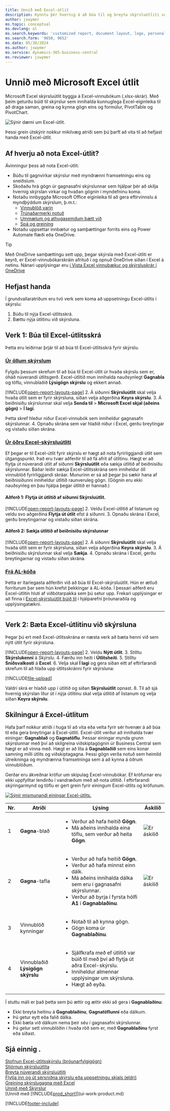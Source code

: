 ```yaml
---
title: Unnið með Excel-útlit
description: Kynntu þér hvernig á að búa til og breyta skýrsluútliti sem er hannað með Excel.
author: jswymer
ms.topic: conceptual
ms.devlang: al
ms.search.keywords: 'customized report, document layout, logo, personalize'
ms.search.form: '9650, 9652'
ms.date: 05/30/2024
ms.author: jswymer
ms.service: dynamics-365-business-central
ms.reviewer: jswymer
---
```

# Unnið með Microsoft Excel útlit

Microsoft Excel skýrsluútlit byggja á Excel-vinnubókum (.xlsx-skrár). Með þeim geturðu búið til skýrslur sem innihalda kunnuglega Excel-eiginleika til að draga saman, greina og kynna gögn eins og formúlur, PivotTable og PivotChart.

![Sýnir dæmi um Excel-útlit.](media/excel-layout-2.png)

Þessi grein útskýrir nokkur mikilvæg atriði sem þú þarft að vita til að hefjast handa með Excel-útlit.

## Af hverju að nota Excel-útlit?

Ávinningur þess að nota Excel-útlit:

- Búðu til gagnvirkar skýrslur með myndrænni framsetningu eins og sneiðsíum.
- Skoðaðu hrá gögn úr gagnasafni skýrslunnar sem hjálpar þér að skilja hvernig skýrslan virkar og hvaðan gögnin í myndefninu koma.
- Notaðu innbyggða Microsoft Office eiginleika til að gera eftirvinnslu á myndþýddum skýrslum, þ.m.t.:
  - [Vinnublöð varin](https://support.microsoft.com/office/protect-a-worksheet-3179efdb-1285-4d49-a9c3-f4ca36276de6)
  - [Trúnaðarmerki notuð](https://support.microsoft.com/office/apply-sensitivity-labels-to-your-files-and-email-in-office-2f96e7cd-d5a4-403b-8bd7-4cc636bae0f9)
  - [Ummælum og athugasemdum bætt við](https://support.microsoft.com/office/insert-comments-and-notes-in-excel-65f504d8-160b-4a05-ac30-46fbd5227a52)
  - [Spá og greining](https://support.microsoft.com/office/introduction-to-what-if-analysis-22bffa5f-e891-4acc-bf7a-e4645c446fb4)
- Notaðu uppsettar innbætur og samþættingar forrits eins og Power Automate flæði eða OneDrive.

> [!TIP]
> Með OneDrive samþættingu sett upp, þegar skýrsla með Excel-útliti er keyrð, er Excel-vinnubókarskráin afrituð í og opnuð OneDrive síðan í Excel á netinu. Nánari upplýsingar eru [í Vista Excel vinnubækur og skýrsluskrár í OneDrive](./across-onedrive-overview.md#save-excel-workbooks-and-report-files-in-onedrive)

## Hefjast handa

Í grundvallaratriðum eru tvö verk sem koma að uppsetningu Excel-útlits í skýrslu:

1. Búðu til nýja Excel-útlitsskrá.
2. Bættu nýja útlitinu við skýrsluna.

## Verk 1: Búa til Excel-útlitsskrá

Þetta eru leiðirnar þrjár til að búa til Excel-útlitsskrá fyrir skýrslu.

### [Úr öllum skýrslum](#tab/any-report)

Fylgdu þessum skrefum til að búa til Excel-útlit úr hvaða skýrslu sem er, óháð núverandi útlitsgerð. Excel-útlitið mun innihalda nauðsynlegt **Gagnabla** og töflu, vinnublaðið **Lýsigögn skýrslu** og ekkert annað.

[!INCLUDE[open-report-layouts-page](includes/open-report-layouts-page.md)]
2. Á síðunni **Skýrsluútlit** skal velja hvaða útlit sem er fyrir skýrsluna, síðan velja aðgerðina **Keyra skýrslu**.
3. Á beiðnisíðu skýrslunnar skal velja **Senda til** > **Microsoft Excel skjal (aðeins gögn)** > **Í lagi**.

   Þetta skref hleður niður Excel-vinnubók sem inniheldur gagnasafn skýrslunnar.
4. Opnaðu skrána sem var hlaðið niður í Excel, gerðu breytingar og vistaðu síðan skrána.

### [Úr öðru Excel-skýrsluútliti](#tab/other-layout)

Ef þegar er til Excel-útlit fyrir skýrslu er hægt að nota fyrirliggjandi útlit sem útgangspunkt. Það eru tvær aðferðir til að fá afrit af útlitinu. Hægt er að flytja út núverandi útlit af síðunni **Skýrsluútlit** eða sækja útlitið af beiðnisíðu skýrslunnar. Báðar leiðir sækja Excel-útlitsskrána sem inniheldur öll vinnublöð fyrirliggjandi skráar. Munurinn er sá að þegar þú sækir hana af beiðnisíðunni inniheldur útlitið raunveruleg gögn. (Gögnin eru ekki nauðsynleg en þau hjálpa þegar útlitið er hannað.)

#### Aðferð 1: Flytja út útlitið af síðunni **Skýrsluútlit**.

[!INCLUDE[open-report-layouts-page](includes/open-report-layouts-page.md)]
2. Veldu Excel-útlitið af listanum og veldu svo aðgerðina **Flytja út útlit** efst á síðunni.
3. Opnaðu skrána í Excel, gerðu breytingarnar og vistaðu síðan skrána.

#### Aðferð 2: Sækja útlitið af beiðnisíðu skýrslunnar

[!INCLUDE[open-report-layouts-page](includes/open-report-layouts-page.md)]
2. Á síðunni **Skýrsluútlit** skal velja hvaða útlit sem er fyrir skýrsluna, síðan velja aðgerðina **Keyra skýrslu**.
3. Á beiðnisíðu skýrslunnar skal velja **Sækja**.
4. Opnaðu skrána í Excel, gerðu breytingarnar og vistaðu síðan skrána.

### [Frá AL-kóða](#tab/from-code)

Þetta er ítarlegasta aðferðin við að búa til Excel-skýrsluútlit. Hún er ætluð forriturum þar sem hún krefst þekkingar á AL-kóða. Í þessari aðferð eru Excel-útlitin hluti af viðbótarpakka sem þú setur upp. Frekari upplýsingar er að finna í [Excel-skýrsluútlit búið til](/dynamics365/business-central/dev-itpro/developer/devenv-howto-excel-report-layout) í hjálparefni þróunaraðila og upplýsingatækni.

---

## Verk 2: Bæta Excel-útlitinu við skýrsluna

Þegar þú ert með Excel-útlitsskrána er næsta verk að bæta henni við sem nýtt útlit fyrir skýrsluna.

[!INCLUDE[open-report-layouts-page](includes/open-report-layouts-page.md)]
2. Veldu **Nýtt útlit**.
3. Stilltu **Skýrslukenni** á *Skýrslu*.
4. Færðu inn heiti í **Útlitsheiti**.
5. Stilltu **Sniðsvalkosti** á **Excel**.
6. Velja skal **Í lagi** og gera síðan eitt af eftirfarandi skrefum til að hlaða upp útlitsskránni fyrir skýrsluna:

   [!INCLUDE[file-upload](includes/file-upload.md)]

   Valdri skrá er hlaðið upp í útlitið og síðan **Skýrsluútlit** opnast.
8. Til að sjá hvernig skýrslan lítur út í nýja útlitinu skal velja útlitið af listanum og velja síðan **Keyra skýrslu**.

<!--

**Data** sheet
  - An Excel layout must contain a sheet named **Data**.
  - The **Data** sheet must include a table named **Data**.

**Data** table
  - The **Data** sheet must include a table named **Data**.
  - The table must have at least one column and can only include columns that are also in the report dataset.
  - The table must start in the first cell **A1** of the **Data** sheet.

3. Report metadata 
-->

## Skilningur á Excel-útlitum

Hafa þarf nokkur atriði í huga til að vita eða velta fyrir sér hvenær á að búa til eða gera breytingar á Excel-útliti. Excel-útlit verður að innihalda tvær einingar: **Gagnablað** og **Gagnatöflu**. Þessar einingar mynda grunn skýrslunnar með því að skilgreina viðskiptagögnin úr Business Central sem hægt er að vinna með. Hægt er að líta á **Gagnablaðið** sem eins konar samning milli útlits og viðskiptagagna. Þessi gögn verða notuð sem heimild útreikninga og myndrænna framsetninga sem á að kynna á öðrum vinnublöðum.

Gerðar eru ákveðnar kröfur um skipulag Excel-vinnubókar. Ef kröfurnar eru ekki uppfylltar lendirðu í vandræðum með að nota útlitið. Í eftirfarandi skýringarmynd og töflu er gert grein fyrir einingum Excel-útlits og kröfunum.

[![Sýnir mismunandi einingar Excel-útlits.](media/excel-layout-callouts-2.png)](media/excel-layout-callouts-2.png#lightbox)

|Nr.|Atriði|Lýsing|Áskilið|
|---|-------|----|---|
|1|**Gagna**-blað|<ul><li>Verður að hafa heitið **Gögn**.</li><li>Má aðeins innihalda eina töflu, sem verður að heita **Gögn**.</li></ul>|![Er áskilið](media/check.png) | 
|2|**Gagna**-tafla|<ul><li>Verður að hafa heitið **Gögn**.</li><li>Verður að hafa minnst einn dálk.</li><li>Má aðeins innihalda dálka sem eru í gagnasafni skýrslunnar.</li><li>Verður að byrja í fyrsta hólfi **A1** í **Gagnablaðinu**.</li></ul>|![Er áskilið](media/check.png)|
|3|Vinnublöð kynningar|<ul><li>Notað til að kynna gögn.</li><li>Gögn koma úr **Gagnablaðinu**. </li></ul>||
|4|Vinnublaðið **Lýsigögn skýrslu**|<ul><li>Sjálfkrafa með ef útlitið var búið til með því að flytja út aðra Excel-skýrslu.</li><li>Inniheldur almennar upplýsingar um skýrsluna.</li><li>Hægt að eyða.</li></ul>|

Í stuttu máli er það þetta sem þú ættir og ættir ekki að gera í **Gagnablaðinu**:

- Ekki breyta heitinu á **Gagnablaðinu**, **Gagnatöflunni** eða dálkum.
- Þú getur eytt eða falið dálka.
- Ekki bæta við dálkum nema þeir séu í gagnasafni skýrslunnar.
- Þú getur sett vinnublöðin í hvaða röð sem er, með **Gagnablaðinu** fyrst eða síðast.

## Sjá einnig .
[Stofnun Excel-útlitsskýrslu (þróunarfylgigögn)](/dynamics365/business-central/dev-itpro/developer/devenv-howto-excel-report-layout?toc=/dynamics365/business-central/toc.json)  
[Stjórnun skýrsluútlita](ui-manage-report-layouts.md)  
[Breyta núverandi skýrsluútliti](ui-how-change-layout-currently-used-report.md)  
[Flytja inn og út sérsniðna skýrslu eða uppsetningu skjals (eldri)](ui-how-import-and-export-report-layout.md)  
[Greining skýrslugagna með Excel](report-analyze-excel.md)  
[Unnið með Skýrslur](ui-work-report.md)  
[Unnið með [!INCLUDE[prod_short](includes/prod_short.md)]](ui-work-product.md)  

[!INCLUDE[footer-include](includes/footer-banner.md)]
